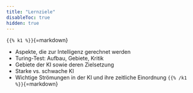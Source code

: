 ```yaml
---
title: "Lernziele"
disableToc: true
hidden: true
---
```



`{{% k1 %}}`{=markdown}
*   Aspekte, die zur Intelligenz gerechnet werden
*   Turing-Test: Aufbau, Gebiete, Kritik
*   Gebiete der KI sowie deren Zielsetzung
*   Starke vs. schwache KI
*   Wichtige Strömungen in der KI und ihre zeitliche Einordnung
`{{% /k1 %}}`{=markdown}
